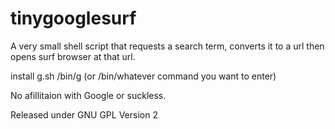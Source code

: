 tinygooglesurf
==============

A very small shell script that requests a search term, converts it to a url then opens surf browser at that url.

install g.sh /bin/g  (or /bin/whatever command you want to enter)

No afillitaion with Google or suckless.

Released under GNU GPL Version 2
